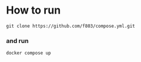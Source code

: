 # How to run

`git clone https://github.com/f803/compose.yml.git`   

### and run  
` docker compose up `  

